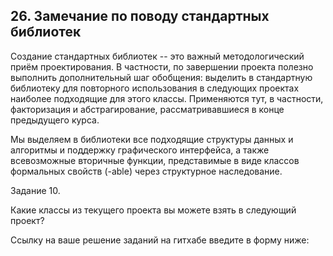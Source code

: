 ##  26. Замечание по поводу стандартных библиотек

Создание стандартных библиотек -- это важный методологический приём проектирования. В частности, по завершении проекта полезно выполнить дополнительный шаг обобщения: выделить в стандартную библиотеку для повторного использования в следующих проектах наиболее подходящие для этого классы. Применяются тут, в частности, факторизация и абстрагирование, рассматривавшиеся в конце предыдущего курса.

Мы выделяем в библиотеки все подходящие структуры данных и алгоритмы и поддержку графического интерфейса, а также всевозможные вторичные функции, представимые в виде классов формальных свойств (-able) через структурное наследование.

Задание 10.

Какие классы из текущего проекта вы можете взять в следующий проект?

Ссылку на ваше решение заданий на гитхабе введите в форму ниже:
